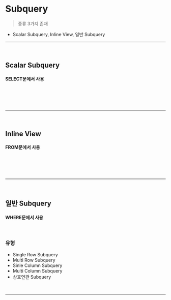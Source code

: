 # Subquery
> 종류 3가지 존재
* Scalar Subquery, Inline View, 일반 Subquery

<hr>
<br>

## Scalar Subquery
#### SELECT문에서 사용

<br>

### 

<br>
<hr>
<br>

## Inline View
#### FROM문에서 사용

<br>

### 

<br>
<hr>
<br>

## 일반 Subquery
#### WHERE문에서 사용

<br>

### 유형
* Single Row Subquery
* Multi Row Subquery
* Sinle Column Subquery
* Multi Column Subquery
* 상호연관 Subquery

<br>
<hr>
<br>

